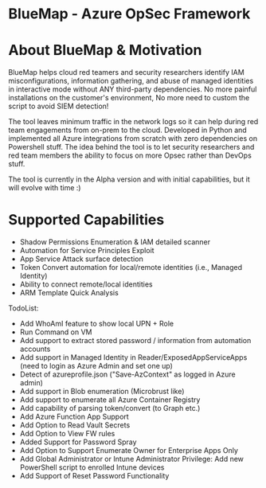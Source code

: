 # BlueMap - Azure OpSec Framework

# About BlueMap & Motivation

BlueMap helps cloud red teamers and security researchers identify IAM misconfigurations, information gathering, and abuse of managed identities in interactive mode without ANY third-party dependencies. No more painful installations on the customer's environment, No more need to custom the script to avoid SIEM detection!

The tool leaves minimum traffic in the network logs so it can help during red team engagements from on-prem to the cloud. Developed in Python and implemented all Azure integrations from scratch with zero dependencies on Powershell stuff. The idea behind the tool is to let security researchers and red team members the ability to focus on more Opsec rather than DevOps stuff.

The tool is currently in the Alpha version and with initial capabilities, but it will evolve with time :)

# Supported Capabilities

- Shadow Permissions Enumeration & IAM detailed scanner
- Automation for Service Principles Exploit
- App Service Attack surface detection
- Token Convert automation for local/remote identities (i.e., Managed Identity)
- Ability to connect remote/local identities
- ARM Template Quick Analysis

TodoList:

- Add WhoAmI feature to show local UPN + Role
- Run Command on VM
- Add support to extract stored password / information from automation accounts
- Add support in Managed Identity in Reader/ExposedAppServiceApps (need to login as Azure Admin and set one up)
- Detect of azureprofile.json ("Save-AzContext" as logged in Azure admin)
- Add support in Blob enumeration (Microbrust like)
- Add support to enumerate all Azure Container Registry
- Add capability of parsing token/convert (to Graph etc.)
- Add Azure Function App Support
- Add Option to Read Vault Secrets
- Add Option to View FW rules
- Added Support for Password Spray
- Add Option to Support Enumerate Owner for Enterprise Apps Only
- Add Global Administrator or Intune Administrator Privilege: Add new PowerShell script to enrolled Intune devices
- Add Support of Reset Password Functionality
